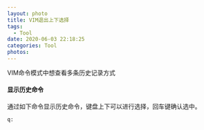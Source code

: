 ```yaml
---
layout: photo
title: VIM退出上下选择
tags:
  - Tool
date: 2020-06-03 22:18:25
categories: Tool
photos:
---
```

VIM命令模式中想查看多条历史记录方式
<!--more-->
####  显示历史命令
通过如下命令显示历史命令，键盘上下可以进行选择，回车键确认选中。
```
q:
```

